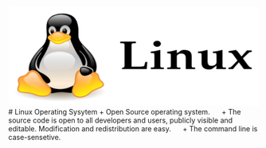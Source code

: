 <img src="logo.png"  width="600" height="200">
# Linux Operating Sysytem
    + Open Source operating system. 
    + The source code is open to all developers and users, publicly visible and editable. Modification and redistribution are easy. 
    + The command line is case-sensetive. 
